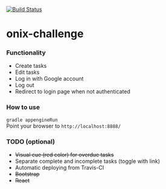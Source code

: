 [![Build Status](https://travis-ci.org/Serneum/onix-challenge.svg?branch=master)](https://travis-ci.org/Serneum/onix-challenge)
# onix-challenge

### Functionality
- Create tasks
- Edit tasks
- Log in with Google account
- Log out
- Redirect to login page when not authenticated

### How to use
`gradle appengineRun`  
Point your browser to `http://localhost:8888/`

### TODO (optional)
- ~~Visual cue (red color) for overdue tasks~~  
- Separate complete and incomplete tasks (toggle with link)  
- Automatic deploying from Travis-CI  
- ~~Bootstrap~~  
- ~~React~~  

